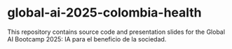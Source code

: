 # global-ai-2025-colombia-health
This repository contains source code and presentation slides for the Global AI Bootcamp 2025: IA para el beneficio de la sociedad.
